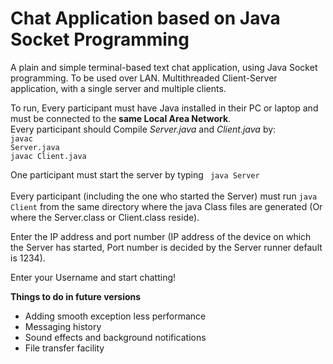 # Chat Application based on Java Socket Programming
A plain and simple terminal-based text chat application, using Java Socket programming. To be used over LAN.
Multithreaded Client-Server application, with a single server and multiple clients.

To run,
Every participant must have Java installed in their PC or laptop and must be connected to the **same Local Area Network**.<br/>
Every participant should Compile <i>Server.java</i> and <i>Client.java</i> by:<br>
<code>javac Server.java</code><br>
<code>javac Client.java</code><br>

One participant must start the server by typing <code> java Server </code><br>
Every participant (including the one who started the Server) must run <code>java Client</code> from the same directory where the java Class files are generated (Or where the Server.class or Client.class reside).<br>

Enter the IP address and port number (IP address of the device on which the Server has started, Port number is decided by the Server runner default is 1234).<br>

Enter your Username and start chatting!<br>

**Things to do in future versions**
<ul>
  <li> Adding smooth exception less performance </li>
  <li> Messaging history </li>
  <li> Sound effects and background notifications </li>
  <li> File transfer facility </li> 
</ul>  
